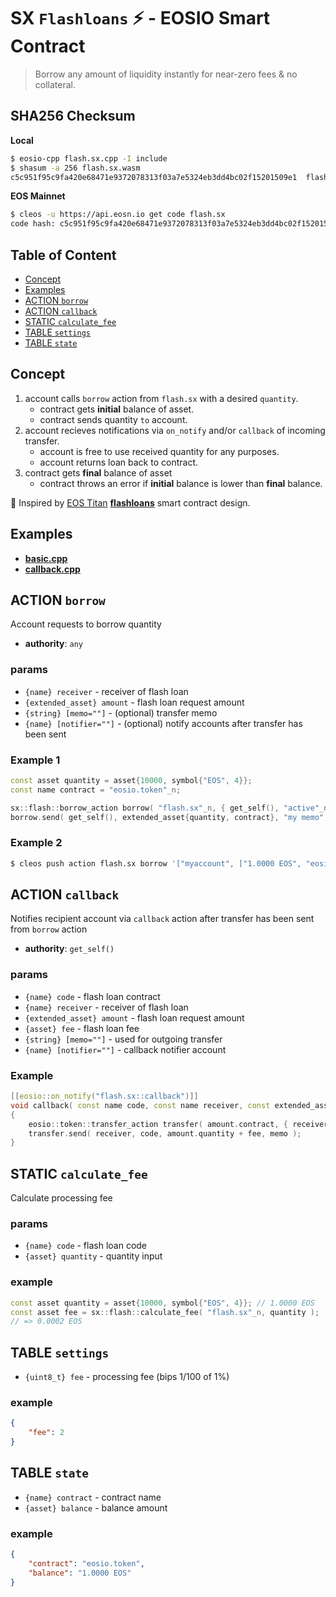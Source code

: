 # SX `Flashloans` ⚡️ - EOSIO Smart Contract

> Borrow any amount of liquidity instantly for near-zero fees & no collateral.

## SHA256 Checksum

**Local**
```bash
$ eosio-cpp flash.sx.cpp -I include
$ shasum -a 256 flash.sx.wasm
c5c951f95c9fa420e68471e9372078313f03a7e5324eb3dd4bc02f15201509e1  flash.sx.wasm
```

**EOS Mainnet**
```bash
$ cleos -u https://api.eosn.io get code flash.sx
code hash: c5c951f95c9fa420e68471e9372078313f03a7e5324eb3dd4bc02f15201509e1
```

## Table of Content

- [Concept](#concept)
- [Examples](#examples)
- [ACTION `borrow`](#action-borrow)
- [ACTION `callback`](#action-callback)
- [STATIC `calculate_fee`](#static-calculate_fee)
- [TABLE `settings`](#action-settings)
- [TABLE `state`](#action-state)

## Concept

1. account calls `borrow` action from `flash.sx` with a desired `quantity`.
    - contract gets **initial** balance of asset.
    - contract sends quantity `to` account.
2. account recieves notifications via `on_notify` and/or `callback` of incoming transfer.
    - account is free to use received quantity for any purposes.
    - account returns loan back to contract.
3. contract gets **final** balance of asset
    - contract throws an error if **initial** balance is lower than **final** balance.

🙏 Inspired by [EOS Titan](http://eostitan.com) **[flashloans](https://github.com/CryptoMechanics/flashloans)** smart contract design.

## Examples

- [**basic.cpp**](/examples/basic.cpp)
- [**callback.cpp**](/examples/callback.cpp)

## ACTION `borrow`

Account requests to borrow quantity

- **authority**: `any`

### params

- `{name} receiver` - receiver of flash loan
- `{extended_asset} amount` - flash loan request amount
- `{string} [memo=""]` - (optional) transfer memo
- `{name} [notifier=""]` - (optional) notify accounts after transfer has been sent

### Example 1

```c++
const asset quantity = asset{10000, symbol{"EOS", 4}};
const name contract = "eosio.token"_n;

sx::flash::borrow_action borrow( "flash.sx"_n, { get_self(), "active"_n });
borrow.send( get_self(), extended_asset{quantity, contract}, "my memo", "notifyme" );
```

### Example 2

```bash
$ cleos push action flash.sx borrow '["myaccount", ["1.0000 EOS", "eosio.token"], "my memo", "notifyme"]' -p myaccount
```

## ACTION `callback`

Notifies recipient account via `callback` action after transfer has been sent from `borrow` action

- **authority**: `get_self()`

### params

- `{name} code` - flash loan contract
- `{name} receiver` - receiver of flash loan
- `{extended_asset} amount` - flash loan request amount
- `{asset} fee` - flash loan fee
- `{string} [memo=""]` - used for outgoing transfer
- `{name} [notifier=""]` - callback notifier account

### Example

```c++
[[eosio::on_notify("flash.sx::callback")]]
void callback( const name code, const name receiver, const extended_asset amount, const asset fee, const string memo, const name notifier )
{
    eosio::token::transfer_action transfer( amount.contract, { receiver, "active"_n });
    transfer.send( receiver, code, amount.quantity + fee, memo );
}
```

## STATIC `calculate_fee`

Calculate processing fee

### params

- `{name} code` - flash loan code
- `{asset} quantity` - quantity input

### example

```c++
const asset quantity = asset{10000, symbol{"EOS", 4}}; // 1.0000 EOS
const asset fee = sx::flash::calculate_fee( "flash.sx"_n, quantity );
// => 0.0002 EOS
```

## TABLE `settings`

- `{uint8_t} fee` - processing fee (bips 1/100 of 1%)

### example

```json
{
    "fee": 2
}
```

## TABLE `state`

- `{name} contract` - contract name
- `{asset} balance` - balance amount

### example

```json
{
    "contract": "eosio.token",
    "balance": "1.0000 EOS"
}
```
